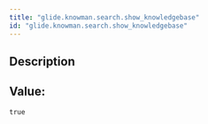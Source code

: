 ```yaml
---
title: "glide.knowman.search.show_knowledgebase"
id: "glide.knowman.search.show_knowledgebase"
---
```

## Description



## Value: 
```
true
```